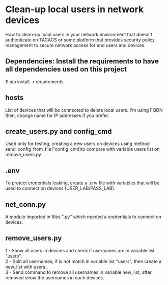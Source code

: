 # Clean-up local users in network devices

How to clean-up local users in your network environment that doesn't authenticate on TACACS or some platform that provides security policy management to secure network access for end users and devices.

## Dependencies: Install the requirements to have all dependencies used on this project
$ pip install -r requirements

## hosts
List of devices that will be connected to delete local users. I'm using FQDN then, change name for IP addresses if you prefer.

## create_users.py and config_cmd
Used only for testing, creating a new users on devices using method send_config_from_file("config_cmd)to compare with variable users list on remove_users.py

## .env
To protect credentials leaking, create a .env file with variables that will be used to connect on devices (USER_LAB/PASS_LAB).

## net_conn.py
A modulo imported in files ".py" which needed a credentials to connect on devices.

## remove_users.py
1 - Show all users in devices and check if usernames are in variable list "users".<br/>
2 - Split all usernames, if is not match in variable list "users", then create a new_list with users..<br/>
3 - Send command to remove all usernames in variable new_list, after removed show the usernames in each devices.<br/>
